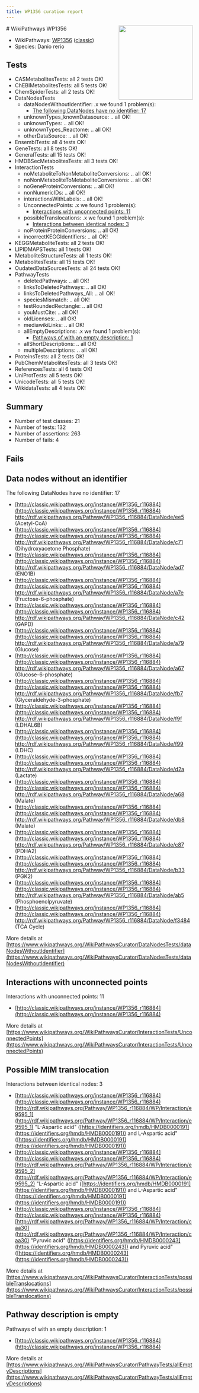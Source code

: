 ```yaml
---
title: WP1356 curation report
---
```


<img style="float: right; width: 200px" src="https://upload.wikimedia.org/wikipedia/commons/thumb/8/83/Wplogo_with_text_500.png/640px-Wplogo_with_text_500.png" />
# WikiPathways WP1356

* WikiPathways: [WP1356](https://wikipathways.org/pathways/WP1356) ([classic](https://classic.wikipathways.org/instance/WP1356))
* Species: Danio rerio
## Tests
* CASMetabolitesTests: all 2 tests OK!
* ChEBIMetabolitesTests: all 5 tests OK!
* ChemSpiderTests: all 2 tests OK!
* DataNodesTests
    * dataNodesWithoutIdentifier: .x we found 1 problem(s):
        * [The following DataNodes have no identifier: 17](#8792c497)
    * unknownTypes_knownDatasource: .. all OK!
    * unknownTypes: .. all OK!
    * unknownTypes_Reactome: .. all OK!
    * otherDataSource: .. all OK!
* EnsemblTests: all 4 tests OK!
* GeneTests: all 8 tests OK!
* GeneralTests: all 15 tests OK!
* HMDBSecMetabolitesTests: all 3 tests OK!
* InteractionTests
    * noMetaboliteToNonMetaboliteConversions: .. all OK!
    * noNonMetaboliteToMetaboliteConversions: .. all OK!
    * noGeneProteinConversions: .. all OK!
    * nonNumericIDs: .. all OK!
    * interactionsWithLabels: .. all OK!
    * UnconnectedPoints: .x we found 1 problem(s):
        * [Interactions with unconnected points: 11](#7f1d4078)
    * possibleTranslocations: .x we found 1 problem(s):
        * [Interactions between identical nodes: 3](#1c118208)
    * noProteinProteinConversions: .. all OK!
    * incorrectKEGGIdentifiers: .. all OK!
* KEGGMetaboliteTests: all 2 tests OK!
* LIPIDMAPSTests: all 1 tests OK!
* MetaboliteStructureTests: all 1 tests OK!
* MetabolitesTests: all 15 tests OK!
* OudatedDataSourcesTests: all 24 tests OK!
* PathwayTests
    * deletedPathways: .. all OK!
    * linksToDeletedPathways: .. all OK!
    * linksToDeletedPathways_All: .. all OK!
    * speciesMismatch: .. all OK!
    * testRoundedRectangle: .. all OK!
    * youMustCite: .. all OK!
    * oldLicenses: .. all OK!
    * mediawikiLinks: .. all OK!
    * allEmptyDescriptions: .x we found 1 problem(s):
        * [Pathways of with an empty description: 1](#798a4967)
    * allShortDescriptions: .. all OK!
    * multipleDescriptions: .. all OK!
* ProteinsTests: all 2 tests OK!
* PubChemMetabolitesTests: all 3 tests OK!
* ReferencesTests: all 6 tests OK!
* UniProtTests: all 5 tests OK!
* UnicodeTests: all 5 tests OK!
* WikidataTests: all 4 tests OK!


## Summary

* Number of test classes: 21
* Number of tests: 132
* Number of assertions: 263
* Number of fails: 4

## Fails

<a name="8792c497" />

## Data nodes without an identifier

The following DataNodes have no identifier: 17

* [http://classic.wikipathways.org/instance/WP1356_r116884](http://classic.wikipathways.org/instance/WP1356_r116884) http://rdf.wikipathways.org/Pathway/WP1356_r116884/DataNode/ee5 (Acetyl-CoA)
* [http://classic.wikipathways.org/instance/WP1356_r116884](http://classic.wikipathways.org/instance/WP1356_r116884) http://rdf.wikipathways.org/Pathway/WP1356_r116884/DataNode/c71 (Dihydroxyacetone Phosphate)
* [http://classic.wikipathways.org/instance/WP1356_r116884](http://classic.wikipathways.org/instance/WP1356_r116884) http://rdf.wikipathways.org/Pathway/WP1356_r116884/DataNode/ad7 (ENO1B)
* [http://classic.wikipathways.org/instance/WP1356_r116884](http://classic.wikipathways.org/instance/WP1356_r116884) http://rdf.wikipathways.org/Pathway/WP1356_r116884/DataNode/a7e (Fructose-6-phosphate)
* [http://classic.wikipathways.org/instance/WP1356_r116884](http://classic.wikipathways.org/instance/WP1356_r116884) http://rdf.wikipathways.org/Pathway/WP1356_r116884/DataNode/c42 (GAPD)
* [http://classic.wikipathways.org/instance/WP1356_r116884](http://classic.wikipathways.org/instance/WP1356_r116884) http://rdf.wikipathways.org/Pathway/WP1356_r116884/DataNode/a79 (Glucose)
* [http://classic.wikipathways.org/instance/WP1356_r116884](http://classic.wikipathways.org/instance/WP1356_r116884) http://rdf.wikipathways.org/Pathway/WP1356_r116884/DataNode/a67 (Glucose-6-phosphate)
* [http://classic.wikipathways.org/instance/WP1356_r116884](http://classic.wikipathways.org/instance/WP1356_r116884) http://rdf.wikipathways.org/Pathway/WP1356_r116884/DataNode/fb7 (Glyceraldehyde-3-phosphate)
* [http://classic.wikipathways.org/instance/WP1356_r116884](http://classic.wikipathways.org/instance/WP1356_r116884) http://rdf.wikipathways.org/Pathway/WP1356_r116884/DataNode/f9f (LDHAL6B)
* [http://classic.wikipathways.org/instance/WP1356_r116884](http://classic.wikipathways.org/instance/WP1356_r116884) http://rdf.wikipathways.org/Pathway/WP1356_r116884/DataNode/f99 (LDHC)
* [http://classic.wikipathways.org/instance/WP1356_r116884](http://classic.wikipathways.org/instance/WP1356_r116884) http://rdf.wikipathways.org/Pathway/WP1356_r116884/DataNode/d2a (Lactate)
* [http://classic.wikipathways.org/instance/WP1356_r116884](http://classic.wikipathways.org/instance/WP1356_r116884) http://rdf.wikipathways.org/Pathway/WP1356_r116884/DataNode/a68 (Malate)
* [http://classic.wikipathways.org/instance/WP1356_r116884](http://classic.wikipathways.org/instance/WP1356_r116884) http://rdf.wikipathways.org/Pathway/WP1356_r116884/DataNode/db8 (Malate)
* [http://classic.wikipathways.org/instance/WP1356_r116884](http://classic.wikipathways.org/instance/WP1356_r116884) http://rdf.wikipathways.org/Pathway/WP1356_r116884/DataNode/c87 (PDHA2)
* [http://classic.wikipathways.org/instance/WP1356_r116884](http://classic.wikipathways.org/instance/WP1356_r116884) http://rdf.wikipathways.org/Pathway/WP1356_r116884/DataNode/b33 (PGK2)
* [http://classic.wikipathways.org/instance/WP1356_r116884](http://classic.wikipathways.org/instance/WP1356_r116884) http://rdf.wikipathways.org/Pathway/WP1356_r116884/DataNode/ab5 (Phosphoenolpyruvate)
* [http://classic.wikipathways.org/instance/WP1356_r116884](http://classic.wikipathways.org/instance/WP1356_r116884) http://rdf.wikipathways.org/Pathway/WP1356_r116884/DataNode/f3484 (TCA Cycle)


More details at [https://www.wikipathways.org/WikiPathwaysCurator/DataNodesTests/dataNodesWithoutIdentifier](https://www.wikipathways.org/WikiPathwaysCurator/DataNodesTests/dataNodesWithoutIdentifier)

<a name="7f1d4078" />

## Interactions with unconnected points

Interactions with unconnected points: 11

* [http://classic.wikipathways.org/instance/WP1356_r116884](http://classic.wikipathways.org/instance/WP1356_r116884)


More details at [https://www.wikipathways.org/WikiPathwaysCurator/InteractionTests/UnconnectedPoints](https://www.wikipathways.org/WikiPathwaysCurator/InteractionTests/UnconnectedPoints)

<a name="1c118208" />

## Possible MIM translocation

Interactions between identical nodes: 3

* [http://classic.wikipathways.org/instance/WP1356_r116884](http://classic.wikipathways.org/instance/WP1356_r116884) [http://rdf.wikipathways.org/Pathway/WP1356_r116884/WP/Interaction/e9595_1](http://rdf.wikipathways.org/Pathway/WP1356_r116884/WP/Interaction/e9595_1) "L-Aspartic acid" ([https://identifiers.org/hmdb/HMDB0000191](https://identifiers.org/hmdb/HMDB0000191)) and 
L-Aspartic acid" ([https://identifiers.org/hmdb/HMDB0000191](https://identifiers.org/hmdb/HMDB0000191))
* [http://classic.wikipathways.org/instance/WP1356_r116884](http://classic.wikipathways.org/instance/WP1356_r116884) [http://rdf.wikipathways.org/Pathway/WP1356_r116884/WP/Interaction/e9595_2](http://rdf.wikipathways.org/Pathway/WP1356_r116884/WP/Interaction/e9595_2) "L-Aspartic acid" ([https://identifiers.org/hmdb/HMDB0000191](https://identifiers.org/hmdb/HMDB0000191)) and 
L-Aspartic acid" ([https://identifiers.org/hmdb/HMDB0000191](https://identifiers.org/hmdb/HMDB0000191))
* [http://classic.wikipathways.org/instance/WP1356_r116884](http://classic.wikipathways.org/instance/WP1356_r116884) [http://rdf.wikipathways.org/Pathway/WP1356_r116884/WP/Interaction/caa30](http://rdf.wikipathways.org/Pathway/WP1356_r116884/WP/Interaction/caa30) "Pyruvic acid" ([https://identifiers.org/hmdb/HMDB0000243](https://identifiers.org/hmdb/HMDB0000243)) and 
Pyruvic acid" ([https://identifiers.org/hmdb/HMDB0000243](https://identifiers.org/hmdb/HMDB0000243))


More details at [https://www.wikipathways.org/WikiPathwaysCurator/InteractionTests/possibleTranslocations](https://www.wikipathways.org/WikiPathwaysCurator/InteractionTests/possibleTranslocations)

<a name="798a4967" />

## Pathway description is empty

Pathways of with an empty description: 1

* [http://classic.wikipathways.org/instance/WP1356_r116884](http://classic.wikipathways.org/instance/WP1356_r116884)

More details at [https://www.wikipathways.org/WikiPathwaysCurator/PathwayTests/allEmptyDescriptions](https://www.wikipathways.org/WikiPathwaysCurator/PathwayTests/allEmptyDescriptions)


